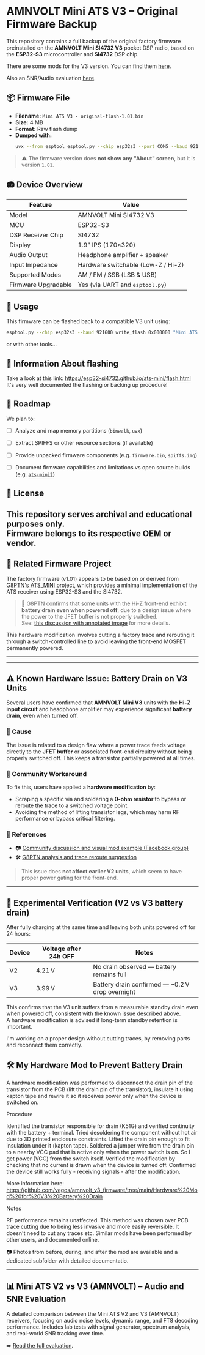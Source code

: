 # AMNVOLT Mini ATS V3 – Original Firmware Backup

This repository contains a full backup of the original factory firmware preinstalled on the **AMNVOLT Mini SI4732 V3** pocket DSP radio, based on the **ESP32-S3** microcontroller and **SI4732** DSP chip.


There are some mods for the V3 version. You can find them <a href="https://github.com/vegos/amnvolt_v3_firmware/tree/main/Hardware%20Mod%20for%20V3%20Battery%20Drain">here</a>.

Also an SNR/Audio evaluation <a href="https://github.com/vegos/amnvolt_v3_firmware/blob/main/V2_vs_V3/README.md">here</a>.


## 📦 Firmware File

- **Filename:** `Mini ATS V3 - original-flash-1.01.bin`
- **Size:** 4 MB
- **Format:** Raw flash dump
- **Dumped with:**
  ```bash
  uvx --from esptool esptool.py --chip esp32s3 --port COM5 --baud 921600 read_flash 0x0 ALL "Mini ATS V3 - original-flash-1.01.bin"
  ```


> ⚠️ The firmware version does **not show any "About" screen**, but it is  version `1.01`.


## 📻 Device Overview

| Feature               | Value                             |
|-----------------------|-----------------------------------|
| Model                 | AMNVOLT Mini SI4732 V3            |
| MCU                   | ESP32-S3                          |
| DSP Receiver Chip     | SI4732                            |
| Display               | 1.9" IPS (170×320)                |
| Audio Output          | Headphone amplifier + speaker     |
| Input Impedance       | Hardware switchable (Low-Z / Hi-Z) |
| Supported Modes       | AM / FM / SSB (LSB & USB)         |
| Firmware Upgradable   | Yes (via UART and `esptool.py`)   |


## 🔧 Usage

This firmware can be flashed back to a compatible V3 unit using:

```bash
esptool.py --chip esp32s3 --baud 921600 write_flash 0x000000 "Mini ATS V3 - original-flash-1.01.bin"
```

or with other tools...


## 🔗 Information About flashing

Take a look at this link:
https://esp32-si4732.github.io/ats-mini/flash.html
It's very well documented the flashing or backing up procedure!


## 📂 Roadmap

We plan to:

- [ ] Analyze and map memory partitions (`binwalk`, `uvx`)
- [ ] Extract SPIFFS or other resource sections (if available)
- [ ] Provide unpacked firmware components (e.g. `firmware.bin`, `spiffs.img`)
- [ ] Document firmware capabilities and limitations vs open source builds (e.g. [`ats-mini2`](https://github.com/jumbo5566/ats-mini2))


## 📜 License

This repository serves archival and educational purposes only.  
Firmware belongs to its respective OEM or vendor.
---

## 🔗 Related Firmware Project

The factory firmware (v1.01) appears to be based on or derived from [G8PTN's ATS_MINI project](https://github.com/G8PTN/ATS_MINI), which provides a minimal implementation of the ATS receiver using ESP32-S3 and the SI4732.

> 📌 G8PTN confirms that some units with the Hi-Z front-end exhibit **battery drain even when powered off**, due to a design issue where the power to the JFET buffer is not properly switched.  
> See: [this discussion with annotated image](https://github.com/G8PTN/ATS_MINI/discussions/106) for more details.

This hardware modification involves cutting a factory trace and rerouting it through a switch-controlled line to avoid leaving the front-end MOSFET permanently powered.

---
---

## ⚠️ Known Hardware Issue: Battery Drain on V3 Units

Several users have confirmed that **AMNVOLT Mini V3** units with the **Hi-Z input circuit** and headphone amplifier may experience significant **battery drain**, even when turned off.


### 🧠 Cause
The issue is related to a design flaw where a power trace feeds voltage directly to the **JFET buffer** or associated front-end circuitry without being properly switched off. This keeps a transistor partially powered at all times.


### 🔧 Community Workaround
To fix this, users have applied a **hardware modification** by:

- Scraping a specific via and soldering a **0-ohm resistor** to bypass or reroute the trace to a switched voltage point.
- Avoiding the method of lifting transistor legs, which may harm RF performance or bypass critical filtering.


### 📎 References
- 📷 [Community discussion and visual mod example (Facebook group)](https://www.facebook.com/groups/629443686140117/permalink/723494063401745)
- 🛠️ [G8PTN analysis and trace reroute suggestion](https://github.com/G8PTN/ATS_MINI/issues/37#issuecomment-2934519034)

> This issue does **not affect earlier V2 units**, which seem to have proper power gating for the front-end.

---


## 🔋 Experimental Verification (V2 vs V3 battery drain)

After fully charging at the same time and leaving both units powered off for 24 hours:

| Device | Voltage after 24h OFF | Notes |
|--------|-----------------------|-------|
| V2     | 4.21 V                | No drain observed — battery remains full |
| V3     | 3.99 V                | Battery drain confirmed — ~0.2 V drop overnight |

This confirms that the V3 unit suffers from a measurable standby drain even when powered off, consistent with the known issue described above.  
A hardware modification is advised if long-term standby retention is important.

I'm working on a proper design without cutting traces, by removing parts and reconnect them correctly.


## 🛠️ My Hardware Mod to Prevent Battery Drain

A hardware modification was performed to disconnect the drain pin of the transistor from the PCB (lift the drain pin of the transistor), insulate it using kapton tape and rewire it so it receives power only when the device is switched on.

Procedure

Identified the transistor responsible for drain (K51G) and verified continuity with the battery + terminal. 
Tried desoldering the component without hot air due to 3D printed enclosure constraints.
Lifted the drain pin enough to fit insulation under it (kapton tape).
Soldered a jumper wire from the drain pin to a nearby VCC pad that is active only when the power switch is on. So I get power (VCC) from the switch itself.
Verified the modification by checking that no current is drawn when the device is turned off.
Confirmed the device still works fully - receiving signals - after the modification.

More information here: https://github.com/vegos/amnvolt_v3_firmware/tree/main/Hardware%20Mod%20for%20V3%20Battery%20Drain

Notes

RF performance remains unaffected.
This method was chosen over PCB trace cutting due to being less invasive and more easily reversible. It doesn't need to cut any traces etc.
Similar mods have been performed by other users, and documented online.

📷 Photos from before, during, and after the mod are available and a dedicated subfolder with detailed documentatio.

---

## 📊 Mini ATS V2 vs V3 (AMNVOLT) – Audio and SNR Evaluation

A detailed comparison between the Mini ATS V2 and V3 (AMNVOLT) receivers, focusing on audio noise levels, dynamic range, and FT8 decoding performance. Includes lab tests with signal generator, spectrum analysis, and real-world SNR tracking over time.

➡️ <a href="https://github.com/vegos/amnvolt_v3_firmware/blob/main/V2_vs_V3/README.md">Read the full evaluation</a>.

